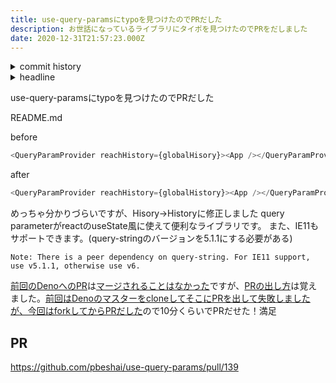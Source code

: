 ```yaml
---
title: use-query-paramsにtypoを見つけたのでPRだした
description: お世話になっているライブラリにタイポを見つけたのでPRをだしました
date: 2020-12-31T21:57:23.000Z
---
```

<!-- history area start -->
<details><summary>commit history</summary><div><ol>
<li>2020/12/27 23:44:59 aae2082</li>
</ol></div></details>
<!-- history area end -->
<!-- toc area start -->
<details><summary>headline</summary><div>

<!-- toc -->

- [PR](#pr)

<!-- tocstop -->

</div></details>

<!-- toc area end -->

use-query-paramsにtypoを見つけたのでPRだした

README.md

before

```javascript
<QueryParamProvider reachHistory={globalHisory}><App /></QueryParamProvider>
```

after

```javascript
<QueryParamProvider reachHistory={globalHistory}><App /></QueryParamProvider>
```

めっちゃ分かりづらいですが、Hisory->Historyに修正しました
query parameterがreactのuseState風に使えて便利なライブラリです。
また、IE11もサポートできます。(query-stringのバージョンを5.1.1にする必要がある)

```
Note: There is a peer dependency on query-string. For IE11 support, use v5.1.1, otherwise use v6.

```

[前回のDenoへのPR](https://kajirikajiri.netlify.app/20201129205614/)は[マージされることはなかった](https://kajirikajiri.netlify.app/20201206000530/)ですが、[PRの出し方](https://kajirikajiri.netlify.app/20201129205614/)は覚えました。[前回はDenoのマスターをcloneしてそこにPRを出して失敗しましたが、今回はforkしてからPRだした](https://kajirikajiri.netlify.app/20201129205614/)ので10分くらいでPRだせた！満足

## PR
https://github.com/pbeshai/use-query-params/pull/139


